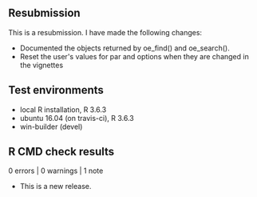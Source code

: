 ## Resubmission
This is a resubmission. I have made the following changes:

* Documented the objects returned by oe_find() and oe_search(). 
* Reset the user's values for par and options when they are changed in the vignettes

## Test environments
* local R installation, R 3.6.3
* ubuntu 16.04 (on travis-ci), R 3.6.3
* win-builder (devel)

## R CMD check results

0 errors | 0 warnings | 1 note

* This is a new release.
